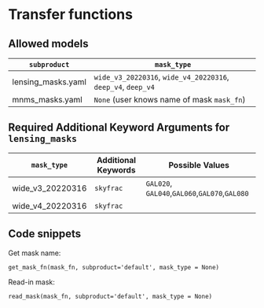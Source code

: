 # Transfer functions


## Allowed models
| `subproduct` |  `mask_type` |
| ----------- | -------- |
| lensing_masks.yaml |  `wide_v3_20220316`, `wide_v4_20220316`, `deep_v4`, `deep_v4` | 
| mnms_masks.yaml|  `None` (user knows name of mask `mask_fn`)|                                   


## Required Additional Keyword Arguments for `lensing_masks`
| `mask_type` | Additional Keywords | Possible Values |
| ----------- | ------------------- | --------------- |
| wide_v3_20220316| `skyfrac` | `GAL020`, `GAL040`,`GAL060`,`GAL070`,`GAL080` | 
| wide_v4_20220316| `skyfrac` | |

## Code snippets


Get mask name: 
```
get_mask_fn(mask_fn, subproduct='default', mask_type = None)
```

Read-in mask:
```
read_mask(mask_fn, subproduct='default', mask_type = None)
```